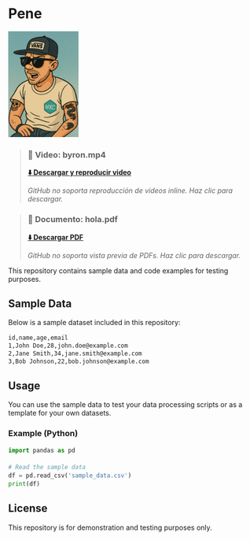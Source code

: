 # Pene

<img src="https://raw.githubusercontent.com/reiuoerw209/test/main/media/ChatGPT%20Image%20Apr%204%2C%202025%2C%2006_41_25%20PM.png" alt="ChatGPT Image Apr 4, 2025, 06_41_25 PM.png" width="143" height="215" />


> ### 🎥 Video: byron.mp4
> 
> **[⬇️ Descargar y reproducir video](https://raw.githubusercontent.com/reiuoerw209/test/main/media/byron.mp4)**
> 
> *GitHub no soporta reproducción de videos inline. Haz clic para descargar.*




> ### 📄 Documento: hola.pdf
> 
> **[⬇️ Descargar PDF](https://raw.githubusercontent.com/reiuoerw209/test/main/media/hola.pdf)**
> 
> *GitHub no soporta vista previa de PDFs. Haz clic para descargar.*



This repository contains sample data and code examples for testing purposes.

## Sample Data

Below is a sample dataset included in this repository:

```csv
id,name,age,email
1,John Doe,28,john.doe@example.com
2,Jane Smith,34,jane.smith@example.com
3,Bob Johnson,22,bob.johnson@example.com
```

## Usage

You can use the sample data to test your data processing scripts or as a template for your own datasets.

### Example (Python)

```python
import pandas as pd

# Read the sample data
df = pd.read_csv('sample_data.csv')
print(df)
```

## License

This repository is for demonstration and testing purposes only.
